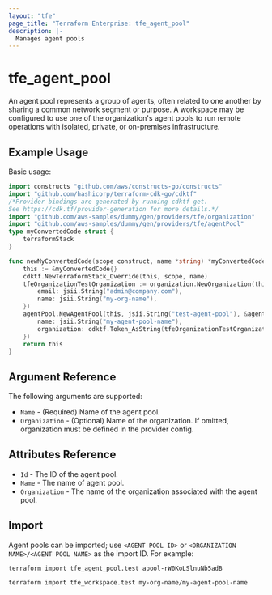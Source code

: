```yaml
---
layout: "tfe"
page_title: "Terraform Enterprise: tfe_agent_pool"
description: |-
  Manages agent pools
---
```


# tfe_agent_pool

An agent pool represents a group of agents, often related to one another by sharing a common
network segment or purpose. A workspace may be configured to use one of the organization's agent
pools to run remote operations with isolated, private, or on-premises infrastructure.

## Example Usage

Basic usage:

```go
import constructs "github.com/aws/constructs-go/constructs"
import "github.com/hashicorp/terraform-cdk-go/cdktf"
/*Provider bindings are generated by running cdktf get.
See https://cdk.tf/provider-generation for more details.*/
import "github.com/aws-samples/dummy/gen/providers/tfe/organization"
import "github.com/aws-samples/dummy/gen/providers/tfe/agentPool"
type myConvertedCode struct {
	terraformStack
}

func newMyConvertedCode(scope construct, name *string) *myConvertedCode {
	this := &myConvertedCode{}
	cdktf.NewTerraformStack_Override(this, scope, name)
	tfeOrganizationTestOrganization := organization.NewOrganization(this, jsii.String("test-organization"), &organizationConfig{
		email: jsii.String("admin@company.com"),
		name: jsii.String("my-org-name"),
	})
	agentPool.NewAgentPool(this, jsii.String("test-agent-pool"), &agentPoolConfig{
		name: jsii.String("my-agent-pool-name"),
		organization: cdktf.Token_AsString(tfeOrganizationTestOrganization.name),
	})
	return this
}
```

## Argument Reference

The following arguments are supported:

* `Name` - (Required) Name of the agent pool.
* `Organization` - (Optional) Name of the organization. If omitted, organization must be defined in the provider config.

## Attributes Reference

* `Id` - The ID of the agent pool.
* `Name` - The name of agent pool.
* `Organization` - The name of the organization associated with the agent pool.

## Import

Agent pools can be imported; use `<AGENT POOL ID>` or `<ORGANIZATION NAME>/<AGENT POOL NAME>` as the import ID. For example:

```shell
terraform import tfe_agent_pool.test apool-rW0KoLSlnuNb5adB
```

```shell
terraform import tfe_workspace.test my-org-name/my-agent-pool-name
```

<!-- cache-key: cdktf-0.17.0-pre.15 input-98573b88be252cf5cbd660d1745933f5eeb0b49eab03c3642dd077f1acf5b285 -->